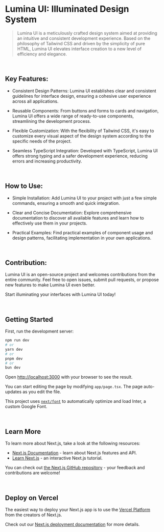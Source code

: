 # Lumina UI: Illuminated Design System

> Lumina UI is a meticulously crafted design system aimed at providing an intuitive and consistent development experience. Based on the philosophy of Tailwind CSS and driven by the simplicity of pure HTML, Lumina UI elevates interface creation to a new level of efficiency and elegance.

</br>


## Key Features:
- Consistent Design Patterns: Lumina UI establishes clear and consistent guidelines for interface design, ensuring a cohesive user experience across all applications.

- Reusable Components: From buttons and forms to cards and navigation, Lumina UI offers a wide range of ready-to-use components, streamlining the development process.

- Flexible Customization: With the flexibility of Tailwind CSS, it's easy to customize every visual aspect of the design system according to the specific needs of the project.

- Seamless TypeScript Integration: Developed with TypeScript, Lumina UI offers strong typing and a safer development experience, reducing errors and increasing productivity.

</br>

## How to Use:
- Simple Installation: Add Lumina UI to your project with just a few simple commands, ensuring a smooth and quick integration.

- Clear and Concise Documentation: Explore comprehensive documentation to discover all available features and learn how to effectively use them in your projects.

- Practical Examples: Find practical examples of component usage and design patterns, facilitating implementation in your own applications.

</br>


## Contribution:
Lumina UI is an open-source project and welcomes contributions from the entire community. Feel free to open issues, submit pull requests, or propose new features to make Lumina UI even better.

Start illuminating your interfaces with Lumina UI today!

</br>


## Getting Started

First, run the development server:

```bash
npm run dev
# or
yarn dev
# or
pnpm dev
# or
bun dev
```

Open [http://localhost:3000](http://localhost:3000) with your browser to see the result.

You can start editing the page by modifying `app/page.tsx`. The page auto-updates as you edit the file.

This project uses [`next/font`](https://nextjs.org/docs/basic-features/font-optimization) to automatically optimize and load Inter, a custom Google Font.

</br>


## Learn More

To learn more about Next.js, take a look at the following resources:

- [Next.js Documentation](https://nextjs.org/docs) - learn about Next.js features and API.
- [Learn Next.js](https://nextjs.org/learn) - an interactive Next.js tutorial.

You can check out [the Next.js GitHub repository](https://github.com/vercel/next.js/) - your feedback and contributions are welcome!

</br>


## Deploy on Vercel

The easiest way to deploy your Next.js app is to use the [Vercel Platform](https://vercel.com/new?utm_medium=default-template&filter=next.js&utm_source=create-next-app&utm_campaign=create-next-app-readme) from the creators of Next.js.

Check out our [Next.js deployment documentation](https://nextjs.org/docs/deployment) for more details.
